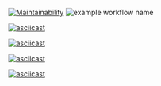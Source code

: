 [![Maintainability](https://api.codeclimate.com/v1/badges/a99a88d28ad37a79dbf6/maintainability)](https://codeclimate.com/github/codeclimate/codeclimate/maintainability)
![example workflow name](https://github.com/Kamstrim/frontend-project-lvl1/workflows/Node.js%20CI/badge.svg)

[![asciicast](https://asciinema.org/a/J3Bd3y80amEdg3mipc1N2dIbc.svg)](https://asciinema.org/a/J3Bd3y80amEdg3mipc1N2dIbc)

[![asciicast](https://asciinema.org/a/xr7hWsh4GRHhbfyj8oe0N3xVI.svg)](https://asciinema.org/a/xr7hWsh4GRHhbfyj8oe0N3xVI)

[![asciicast](https://asciinema.org/a/eKcxkPBbMgSxFm8R4opnp17mX.svg)](https://asciinema.org/a/eKcxkPBbMgSxFm8R4opnp17mX)

[![asciicast](https://asciinema.org/a/7BrWFUss6uIIyE0nWDi3styew.svg)](https://asciinema.org/a/7BrWFUss6uIIyE0nWDi3styew)
